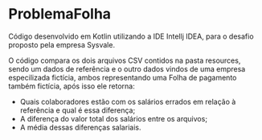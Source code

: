 # ProblemaFolha
Código desenvolvido em Kotlin utilizando a IDE Intellj IDEA, para o desafio proposto pela empresa Sysvale.

O código compara os dois arquivos CSV contidos na pasta resources, sendo um dados de referência e o outro dados vindos de uma empresa especilizada fictícia,
ambos representando uma Folha de pagamento também fictícia, após isso ele retorna: 
* Quais colaboradores estão com os salários errados em relação à referência e qual é essa diferença;
* A diferença do valor total dos salários entre os arquivos;
* A média dessas diferenças salariais.
